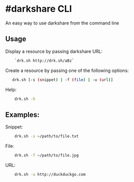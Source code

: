 # #darkshare CLI

An easy way to use darkshare from the command line

## Usage
Display a resource by passing darkshare URL:  
```bash
    `drk.sh http://drk.sh/aBz`
```

Create a resource by passing one of the following options:  
```bash
   drk.sh [-s (snippet) | -f (file) | -u (url)]
```

Help:  
```bash
    drk.sh -h
```

## Examples:  
Snippet:  
```bash
    drk.sh -s ~/path/to/file.txt
```
File:  
```bash
    drk.sh -f ~/path/to/file.jpg
```
URL:  
```bash
    drk.sh -u http://duckduckgo.com
```
